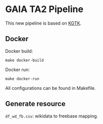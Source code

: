# GAIA TA2 Pipeline

This new pipeline is based on [KGTK](https://github.com/usc-isi-i2/kgtk).


## Docker

Docker build:

```
make docker-build
```

Docker run:

```
make docker-run
```

All configurations can be found in Makefile.


## Generate resource

`df_wd_fb.csv`: wikidata to freebase mapping.


